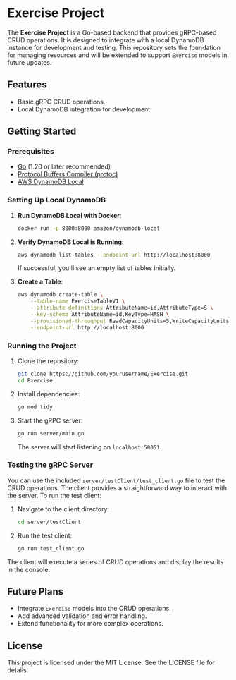 # Exercise Project

The **Exercise Project** is a Go-based backend that provides gRPC-based CRUD operations. It is designed to integrate with a local DynamoDB instance for development and testing. This repository sets the foundation for managing resources and will be extended to support `Exercise` models in future updates.

## Features
- Basic gRPC CRUD operations.
- Local DynamoDB integration for development.

## Getting Started

### Prerequisites
- [Go](https://golang.org/doc/install) (1.20 or later recommended)
- [Protocol Buffers Compiler (protoc)](https://grpc.io/docs/protoc-installation/)
- [AWS DynamoDB Local](https://docs.aws.amazon.com/amazondynamodb/latest/developerguide/DynamoDBLocal.html)

### Setting Up Local DynamoDB
1. **Run DynamoDB Local with Docker**:
   ```bash
   docker run -p 8000:8000 amazon/dynamodb-local
   ```

2. **Verify DynamoDB Local is Running**:
   ```bash
   aws dynamodb list-tables --endpoint-url http://localhost:8000
   ```
   If successful, you'll see an empty list of tables initially.

3. **Create a Table**:
   ```bash
   aws dynamodb create-table \
       --table-name ExerciseTableV1 \
       --attribute-definitions AttributeName=id,AttributeType=S \
       --key-schema AttributeName=id,KeyType=HASH \
       --provisioned-throughput ReadCapacityUnits=5,WriteCapacityUnits=5 \
       --endpoint-url http://localhost:8000
   ```

### Running the Project
1. Clone the repository:
   ```bash
   git clone https://github.com/yourusername/Exercise.git
   cd Exercise
   ```

2. Install dependencies:
   ```bash
   go mod tidy
   ```

3. Start the gRPC server:
   ```bash
   go run server/main.go
   ```
   The server will start listening on `localhost:50051`.

### Testing the gRPC Server
You can use the included `server/testClient/test_client.go` file to test the CRUD operations. The client provides a straightforward way to interact with the server. To run the test client:

1. Navigate to the client directory:
   ```bash
   cd server/testClient
   ```

2. Run the test client:
   ```bash
   go run test_client.go
   ```

The client will execute a series of CRUD operations and display the results in the console.

## Future Plans
- Integrate `Exercise` models into the CRUD operations.
- Add advanced validation and error handling.
- Extend functionality for more complex operations.

## License
This project is licensed under the MIT License. See the LICENSE file for details.

